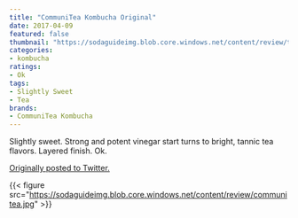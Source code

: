 ```yaml
---
title: "CommuniTea Kombucha Original"
date: 2017-04-09
featured: false
thumbnail: "https://sodaguideimg.blob.core.windows.net/content/review/thumbs/communitea.jpg"
categories:
- kombucha
ratings:
- Ok
tags:
- Slightly Sweet
- Tea
brands:
- CommuniTea Kombucha
---
```


Slightly sweet. Strong and potent vinegar start turns to bright, tannic tea flavors. Layered finish. Ok.

[Originally posted to Twitter.](https://twitter.com/Cavorter/status/851258232072830977)

{{< figure src="https://sodaguideimg.blob.core.windows.net/content/review/communitea.jpg" >}}

